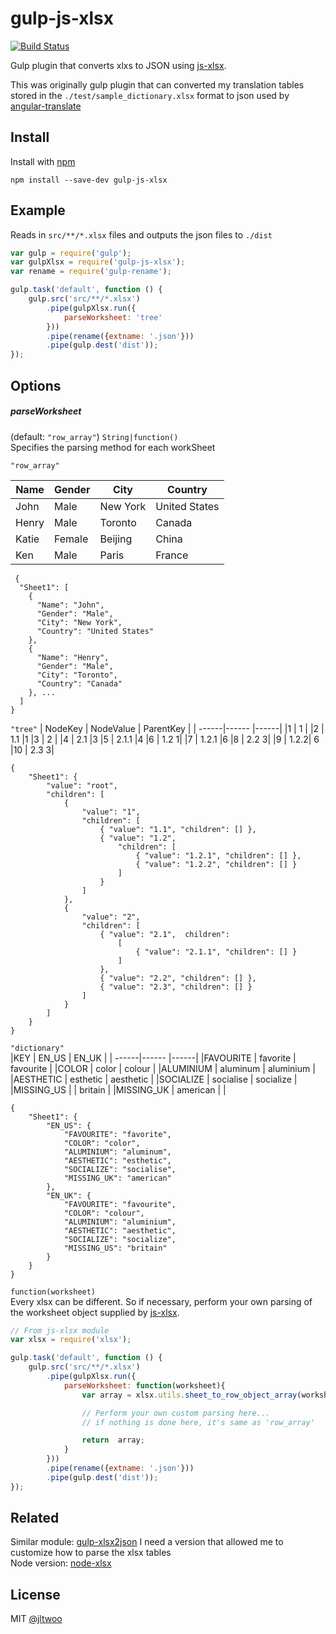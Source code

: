 # gulp-js-xlsx

[![Build Status](https://travis-ci.org/DataGarage/gulp-xlsx2json.png?branch=master)](https://travis-ci.org/DataGarage/gulp-xlsx2json)

Gulp plugin that converts xlxs to JSON using [js-xlsx](https://github.com/SheetJS/js-xlsx).

This was originally gulp plugin that can converted my translation tables stored in the 
`./test/sample_dictionary.xlsx` format to json used by [angular-translate](https://github.com/angular-translate/angular-translate)

## Install

Install with [npm](https://npmjs.org/package/gulp-js-xlsx)

```
npm install --save-dev gulp-js-xlsx
```


## Example
Reads in `src/**/*.xlsx` files and outputs the json files to `./dist`
```js
var gulp = require('gulp');
var gulpXlsx = require('gulp-js-xlsx');
var rename = require('gulp-rename');

gulp.task('default', function () {
	gulp.src('src/**/*.xlsx')
		.pipe(gulpXlsx.run({
			parseWorksheet: 'tree'
		}))
		.pipe(rename({extname: '.json'}))
		.pipe(gulp.dest('dist'));
});
```


## Options
##### parseWorksheet
(default: `"row_array"`) `String|function()`  
Specifies the parsing method for each workSheet  

`"row_array"`  
			
| Name	|	Gender|	City |	Country |
| ------|------ |------| -----|
| John	|	Male  |	New  York |	United States |
| Henry	|	Male  |	Toronto |	Canada |
| Katie	|	Female|	Beijing |	China |
| Ken	  |	Male  |	Paris |	France |
```
 {
  "Sheet1": [
    {
      "Name": "John",
      "Gender": "Male",
      "City": "New York",
      "Country": "United States"
    },
    {
      "Name": "Henry",
      "Gender": "Male",
      "City": "Toronto",
      "Country": "Canada"
    }, ...
  ]
}
```

`"tree"`
| NodeKey	|	NodeValue |	ParentKey |
| ------|------ |------|
|1 |	1	|
|2 |	1.1	|1
|3 |	2	|
|4 |	2.1	|3
|5 |	2.1.1	|4
|6 |	1.2	1|
|7 |	1.2.1	|6
|8 |	2.2	3|
|9 |	1.2.2|	6
|10 |	2.3	3|

```
{
	"Sheet1": {
		"value": "root",
		"children": [
			{
				"value": "1",
				"children": [
					{ "value": "1.1", "children": [] },
					{ "value": "1.2",
						"children": [
							{ "value": "1.2.1", "children": [] },
							{ "value": "1.2.2", "children": [] }
						]
					}
				]
			},
			{
				"value": "2", 
				"children": [
					{ "value": "2.1",  children": 
						[
							{ "value": "2.1.1", "children": [] }
						]
					},
					{ "value": "2.2", "children": [] },
					{ "value": "2.3", "children": [] }
				]
			}
		]
	}
}
```

`"dictionary"`  
|KEY |	EN_US  | EN_UK |
| ------|------ |------|
|FAVOURITE |	favorite |	favourite |
|COLOR |	color |	colour |
|ALUMINIUM |	aluminum |	aluminium |
|AESTHETIC |	esthetic |	aesthetic |
|SOCIALIZE |	socialise |	socialize |
|MISSING_US |	|	britain  |
|MISSING_UK |	american |	 |  
```
{
	"Sheet1": {
		"EN_US": {
			"FAVOURITE": "favorite",
			"COLOR": "color",
			"ALUMINIUM": "aluminum",
			"AESTHETIC": "esthetic",
			"SOCIALIZE": "socialise",
			"MISSING_UK": "american"
		},
		"EN_UK": {
			"FAVOURITE": "favourite",
			"COLOR": "colour",
			"ALUMINIUM": "aluminium",
			"AESTHETIC": "aesthetic",
			"SOCIALIZE": "socialize",
			"MISSING_US": "britain"
		}
	}
}
```

`function(worksheet)`  
Every xlsx can be different. So if necessary, perform your own parsing of the worksheet object supplied by [js-xlsx](https://github.com/SheetJS/js-xlsx).

```js
// From js-xlsx module
var xlsx = require('xlsx');

gulp.task('default', function () {
	gulp.src('src/**/*.xlsx')
		.pipe(gulpXlsx.run({
			parseWorksheet: function(worksheet){
				var array = xlsx.utils.sheet_to_row_object_array(worksheet);

				// Perform your own custom parsing here...  
				// if nothing is done here, it's same as 'row_array'

				return 	array;
			}
		}))
		.pipe(rename({extname: '.json'}))
		.pipe(gulp.dest('dist'));
});
```



## Related

Similar module: [gulp-xlsx2json](https://github.com/tcarlsen/gulp-xlsx2json) I need a version that allowed me to customize how to parse the xlsx tables  
Node version: [node-xlsx](https://github.com/mgcrea/node-xlsx)

## License

MIT [@jltwoo](http://github.com/jltwoo)